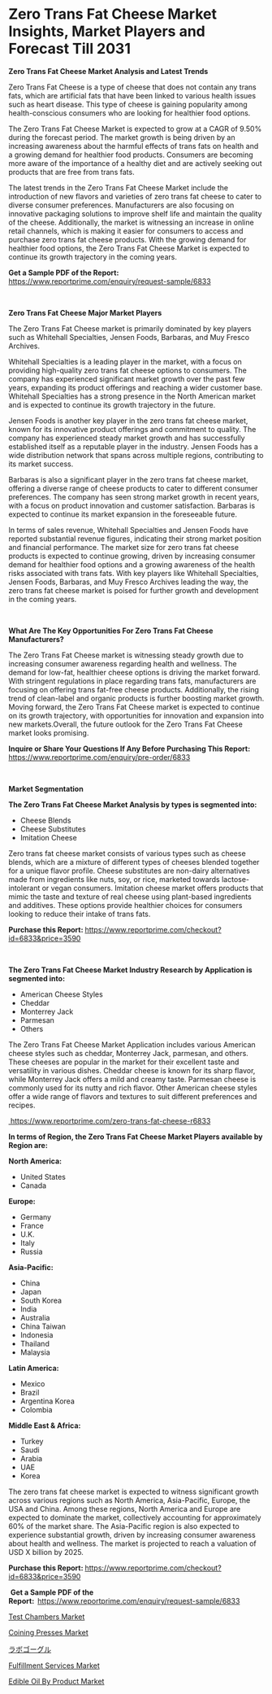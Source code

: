<p><h1>Zero Trans Fat Cheese Market Insights, Market Players and Forecast Till 2031</h1></p><p><strong>Zero Trans Fat Cheese Market Analysis and Latest Trends</strong></p>
<p><p>Zero Trans Fat Cheese is a type of cheese that does not contain any trans fats, which are artificial fats that have been linked to various health issues such as heart disease. This type of cheese is gaining popularity among health-conscious consumers who are looking for healthier food options.</p><p>The Zero Trans Fat Cheese Market is expected to grow at a CAGR of 9.50% during the forecast period. The market growth is being driven by an increasing awareness about the harmful effects of trans fats on health and a growing demand for healthier food products. Consumers are becoming more aware of the importance of a healthy diet and are actively seeking out products that are free from trans fats.</p><p>The latest trends in the Zero Trans Fat Cheese Market include the introduction of new flavors and varieties of zero trans fat cheese to cater to diverse consumer preferences. Manufacturers are also focusing on innovative packaging solutions to improve shelf life and maintain the quality of the cheese. Additionally, the market is witnessing an increase in online retail channels, which is making it easier for consumers to access and purchase zero trans fat cheese products. With the growing demand for healthier food options, the Zero Trans Fat Cheese Market is expected to continue its growth trajectory in the coming years.</p></p>
<p><strong>Get a Sample PDF of the Report:&nbsp;</strong> <a href="https://www.reportprime.com/enquiry/request-sample/6833">https://www.reportprime.com/enquiry/request-sample/6833</a></p>
<p>&nbsp;</p>
<p><strong>Zero Trans Fat Cheese Major Market Players</strong></p>
<p><p>The Zero Trans Fat Cheese market is primarily dominated by key players such as Whitehall Specialties, Jensen Foods, Barbaras, and Muy Fresco Archives. </p><p>Whitehall Specialties is a leading player in the market, with a focus on providing high-quality zero trans fat cheese options to consumers. The company has experienced significant market growth over the past few years, expanding its product offerings and reaching a wider customer base. Whitehall Specialties has a strong presence in the North American market and is expected to continue its growth trajectory in the future.</p><p>Jensen Foods is another key player in the zero trans fat cheese market, known for its innovative product offerings and commitment to quality. The company has experienced steady market growth and has successfully established itself as a reputable player in the industry. Jensen Foods has a wide distribution network that spans across multiple regions, contributing to its market success.</p><p>Barbaras is also a significant player in the zero trans fat cheese market, offering a diverse range of cheese products to cater to different consumer preferences. The company has seen strong market growth in recent years, with a focus on product innovation and customer satisfaction. Barbaras is expected to continue its market expansion in the foreseeable future.</p><p>In terms of sales revenue, Whitehall Specialties and Jensen Foods have reported substantial revenue figures, indicating their strong market position and financial performance. The market size for zero trans fat cheese products is expected to continue growing, driven by increasing consumer demand for healthier food options and a growing awareness of the health risks associated with trans fats. With key players like Whitehall Specialties, Jensen Foods, Barbaras, and Muy Fresco Archives leading the way, the zero trans fat cheese market is poised for further growth and development in the coming years.</p></p>
<p>&nbsp;</p>
<p><strong>What Are The Key Opportunities For Zero Trans Fat Cheese Manufacturers?</strong></p>
<p><p>The Zero Trans Fat Cheese market is witnessing steady growth due to increasing consumer awareness regarding health and wellness. The demand for low-fat, healthier cheese options is driving the market forward. With stringent regulations in place regarding trans fats, manufacturers are focusing on offering trans fat-free cheese products. Additionally, the rising trend of clean-label and organic products is further boosting market growth. Moving forward, the Zero Trans Fat Cheese market is expected to continue on its growth trajectory, with opportunities for innovation and expansion into new markets.Overall, the future outlook for the Zero Trans Fat Cheese market looks promising.</p></p>
<p><strong>Inquire or Share Your Questions If Any Before Purchasing This Report:</strong> <a href="https://www.reportprime.com/enquiry/pre-order/6833">https://www.reportprime.com/enquiry/pre-order/6833</a></p>
<p>&nbsp;</p>
<p><strong>Market Segmentation</strong></p>
<p><strong>The Zero Trans Fat Cheese Market Analysis by types is segmented into:</strong></p>
<p><ul><li>Cheese Blends</li><li>Cheese Substitutes</li><li>Imitation Cheese</li></ul></p>
<p><p>Zero trans fat cheese market consists of various types such as cheese blends, which are a mixture of different types of cheeses blended together for a unique flavor profile. Cheese substitutes are non-dairy alternatives made from ingredients like nuts, soy, or rice, marketed towards lactose-intolerant or vegan consumers. Imitation cheese market offers products that mimic the taste and texture of real cheese using plant-based ingredients and additives. These options provide healthier choices for consumers looking to reduce their intake of trans fats.</p></p>
<p><strong>Purchase this Report:&nbsp;</strong><a href="https://www.reportprime.com/checkout?id=6833&price=3590">https://www.reportprime.com/checkout?id=6833&price=3590</a></p>
<p>&nbsp;</p>
<p><strong>The Zero Trans Fat Cheese Market Industry Research by Application is segmented into:</strong></p>
<p><ul><li>American Cheese Styles</li><li>Cheddar</li><li>Monterrey Jack</li><li>Parmesan</li><li>Others</li></ul></p>
<p><p>The Zero Trans Fat Cheese Market Application includes various American cheese styles such as cheddar, Monterrey Jack, parmesan, and others. These cheeses are popular in the market for their excellent taste and versatility in various dishes. Cheddar cheese is known for its sharp flavor, while Monterrey Jack offers a mild and creamy taste. Parmesan cheese is commonly used for its nutty and rich flavor. Other American cheese styles offer a wide range of flavors and textures to suit different preferences and recipes.</p></p>
<p><a href="https://www.reportprime.com/zero-trans-fat-cheese-r6833">&nbsp;https://www.reportprime.com/zero-trans-fat-cheese-r6833</a></p>
<p><strong>In terms of Region, the Zero Trans Fat Cheese Market Players available by Region are:</strong></p>
<p>
    <p> <strong> North America: </strong>
        <ul>
            <li>United States</li>
            <li>Canada</li>
        </ul>
        </p> 
    <p> <strong> Europe: </strong>
        <ul>
            <li>Germany</li>
            <li>France</li>
            <li>U.K.</li>
            <li>Italy</li>
            <li>Russia</li>
        </ul>
        </p> 
    <p> <strong> Asia-Pacific: </strong>
        <ul>
            <li>China</li>
            <li>Japan</li>
            <li>South Korea</li>
            <li>India</li>
            <li>Australia</li>
            <li>China Taiwan</li>
            <li>Indonesia</li>
            <li>Thailand</li>
            <li>Malaysia</li>
        </ul>
        </p> 
    <p> <strong> Latin America: </strong>
        <ul>
            <li>Mexico</li>
            <li>Brazil</li>
            <li>Argentina Korea</li>
            <li>Colombia</li>
        </ul>
        </p> 
    <p> <strong> Middle East & Africa: </strong>
        <ul>
            <li>Turkey</li>
            <li>Saudi</li>
            <li>Arabia</li>
            <li>UAE</li>
            <li>Korea</li>
        </ul>
    </p>
    </p>
<p><p>The zero trans fat cheese market is expected to witness significant growth across various regions such as North America, Asia-Pacific, Europe, the USA and China. Among these regions, North America and Europe are expected to dominate the market, collectively accounting for approximately 60% of the market share. The Asia-Pacific region is also expected to experience substantial growth, driven by increasing consumer awareness about health and wellness. The market is projected to reach a valuation of USD X billion by 2025.</p></p>
<p><strong>Purchase this Report: </strong><a href="https://www.reportprime.com/checkout?id=6833&price=3590">https://www.reportprime.com/checkout?id=6833&price=3590</a></p>
<p>&nbsp;<strong>Get a Sample PDF of the Report:&nbsp;&nbsp;</strong><a href="https://www.reportprime.com/enquiry/request-sample/6833">https://www.reportprime.com/enquiry/request-sample/6833</a></p>
<p><strong></strong></p>
<p><p><a href="https://www.linkedin.com/pulse/test-chambers-market-share-new-trends-analysis-its-type-application-aaxif">Test Chambers Market</a></p><p><a href="https://www.linkedin.com/pulse/insights-coining-presses-industry-market-financial-status-size-werdf">Coining Presses Market</a></p><p><a href="https://medium.com/@s.guest01/2024%E5%B9%B4%E3%81%8B%E3%82%892031%E5%B9%B4%E3%81%BE%E3%81%A7%E3%81%AE%E6%9C%9F%E9%96%93%E3%81%AB%E4%BA%88%E6%B8%AC%E3%81%95%E3%82%8C%E3%82%8B%E5%AE%9F%E9%A8%93%E5%AE%A4%E3%82%B4%E3%83%BC%E3%82%B0%E3%83%AB%E5%B8%82%E5%A0%B4%E3%81%AE%E5%8B%95%E5%90%91%E3%81%A8%E6%88%90%E9%95%B7%E3%83%89%E3%83%A9%E3%82%A4%E3%83%90%E3%83%BC%E3%82%92%E5%88%86%E6%9E%90%E3%81%99%E3%82%8B-57ddf91f7493">ラボゴーグル</a></p><p><a href="https://issuu.com/reportprime-2/docs/fulfillment-services-market-size-2030.pptx">Fulfillment Services Market</a></p><p><a href="https://github.com/brendafegmorris532/Market-Research-Report-List-1/blob/main/edible-oil-by-product-market.md">Edible Oil By Product Market</a></p></p>